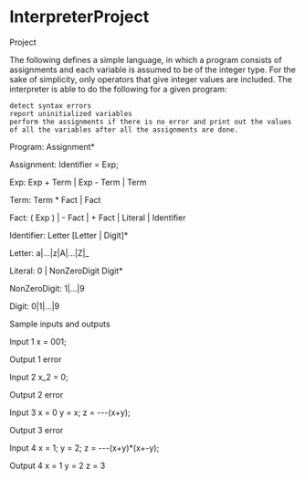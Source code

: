 # InterpreterProject

Project

The following defines a simple language, in which a program consists of assignments and each variable is assumed to be of the integer type. For the sake of simplicity, only operators that give integer values are included. The interpreter is able to do the following for a given program:

    detect syntax errors
    report uninitialized variables
    perform the assignments if there is no error and print out the values of all the variables after all the assignments are done.

Program: Assignment*

Assignment: Identifier = Exp;

Exp: Exp + Term | Exp - Term | Term

Term: Term * Fact | Fact

Fact: ( Exp ) | - Fact | + Fact | Literal | Identifier

Identifier: Letter [Letter | Digit]*

Letter: a|...|z|A|...|Z|_

Literal: 0 | NonZeroDigit Digit*

NonZeroDigit: 1|...|9

Digit: 0|1|...|9

Sample inputs and outputs

Input 1 x = 001;

Output 1 error

Input 2 x_2 = 0;

Output 2 error

Input 3 x = 0 y = x; z = ---(x+y);

Output 3 error

Input 4 x = 1; y = 2; z = ---(x+y)*(x+-y);

Output 4 x = 1 y = 2 z = 3
